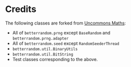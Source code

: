 # Credits

The following classes are forked from [Uncommons Maths](https://github.com/dwdyer/uncommons-maths/):

* All of `betterrandom.prng` except `BaseRandom` and `betterrandom.prng.adapter`
* All of `betterrandom.seed` except `RandomSeederThread`
* `betterrandom.util.BinaryUtils`
* `betterrandom.util.BitString`
* Test classes corresponding to the above.
